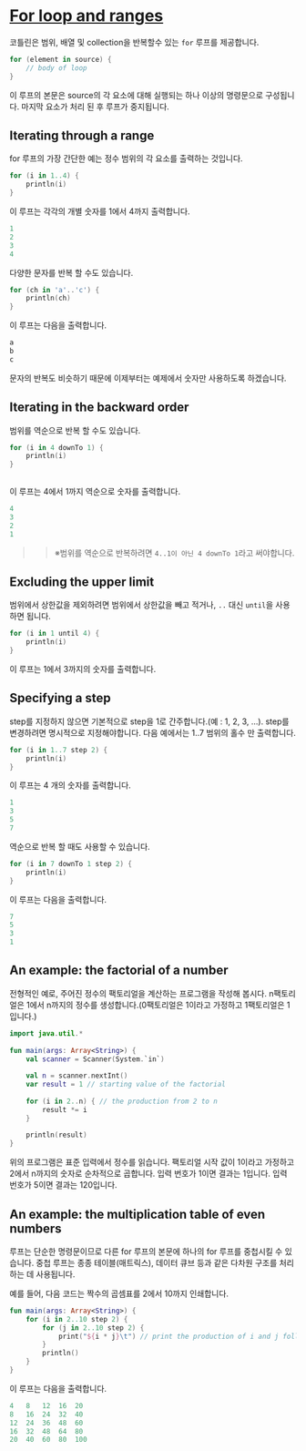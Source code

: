 # [For loop and ranges](https://hyperskill.org/learn/step/4652)

코틀린은 범위, 배열 및 collection을 반복할수 있는 `for` 루프를 제공합니다.
```kotlin
for (element in source) {
    // body of loop
}
```
이 루프의 본문은 source의 각 요소에 대해 실행되는 하나 이상의 명령문으로 구성됩니다. 마지막 요소가 처리 된 후 루프가 중지됩니다.

## Iterating through a range
for 루프의 가장 간단한 예는 정수 범위의 각 요소를 출력하는 것입니다.
```kotlin
for (i in 1..4) {
    println(i)    
}
```
이 루프는 각각의 개별 숫자를 1에서 4까지 출력합니다.

```kotlin
1
2
3
4
```

다양한 문자를 반복 할 수도 있습니다.
```kotlin
for (ch in 'a'..'c') {
    println(ch)
}
```

이 루프는 다음을 출력합니다.
```kotlin
a
b
c
```
문자의 반복도 비슷하기 때문에 이제부터는 예제에서 숫자만 사용하도록 하겠습니다.

## Iterating in the backward order
범위를 역순으로 반복 할 수도 있습니다.
```kotlin
for (i in 4 downTo 1) {
    println(i)
}
 
```

이 루프는 4에서 1까지 역순으로 숫자를 출력합니다.
```kotlin
4
3
2
1
```
>> ※범위를 역순으로 반복하려면 `4..1이 아닌 4 downTo 1`라고 써야합니다.

## Excluding the upper limit
범위에서 상한값을 제외하려면 범위에서 상한값을 빼고 적거나, `..` 대신 `until`을 사용하면 됩니다.
```kotlin
for (i in 1 until 4) {
    println(i)
}
```
이 루프는 1에서 3까지의 숫자를 출력합니다.

## Specifying a step
step를 지정하지 않으면 기본적으로 step을 1로 간주합니다.(예 : 1, 2, 3, ...). step를 변경하려면 명시적으로 지정해야합니다.
다음 예에서는 1..7 범위의 홀수 만 출력합니다.
```kotlin
for (i in 1..7 step 2) {
    println(i)
}
```
이 루프는 4 개의 숫자를 출력합니다.
```kotlin
1
3
5
7
```

역순으로 반복 할 때도 사용할 수 있습니다.
```kotlin
for (i in 7 downTo 1 step 2) {
    println(i)
}
```
이 루프는 다음을 출력합니다.
```kotlin
7
5
3
1
```

## An example: the factorial of a number
전형적인 예로, 주어진 정수의 팩토리얼을 계산하는 프로그램을 작성해 봅시다. n팩토리얼은 1에서 n까지의 정수를 생성합니다.(0팩토리얼은 1이라고 가정하고 1팩토리얼은 1입니다.)

```kotlin
import java.util.*
 
fun main(args: Array<String>) {
    val scanner = Scanner(System.`in`)
 
    val n = scanner.nextInt()
    var result = 1 // starting value of the factorial
 
    for (i in 2..n) { // the production from 2 to n
        result *= i
    }
 
    println(result)
}
```
위의 프로그램은 표준 입력에서 정수를 읽습니다. 팩토리얼 시작 값이 1이라고 가정하고 2에서 n까지의 숫자로 순차적으로 곱합니다. 입력 번호가 1이면 결과는 1입니다. 입력 번호가 5이면 결과는 120입니다.


## An example: the multiplication table of even numbers
루프는 단순한 명령문이므로 다른 for 루프의 본문에 하나의 for 루프를 중첩시킬 수 있습니다. 중첩 루프는 종종 테이블(매트릭스), 데이터 큐브 등과 같은 다차원 구조를 처리하는 데 사용됩니다.

예를 들어, 다음 코드는 짝수의 곱셈표를 2에서 10까지 인쇄합니다.

```kotlin
fun main(args: Array<String>) {
    for (i in 2..10 step 2) {
        for (j in 2..10 step 2) {
            print("${i * j}\t") // print the production of i and j followed by one tab
        }
        println()
    }
}
```
이 루프는 다음을 출력합니다.
```kotlin
4   8   12  16  20  
8   16  24  32  40  
12  24  36  48  60  
16  32  48  64  80  
20  40  60  80  100  
```



